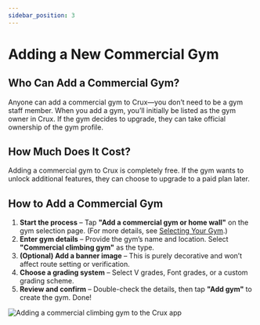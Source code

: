 ```yaml
---
sidebar_position: 3
---
```


# Adding a New Commercial Gym

## Who Can Add a Commercial Gym?

Anyone can add a commercial gym to Crux—you don’t need to be a gym staff member. When you add a gym, you’ll initially be listed as the gym owner in Crux. If the gym decides to upgrade, they can take official ownership of the gym profile.

## How Much Does It Cost?

Adding a commercial gym to Crux is completely free. If the gym wants to unlock additional features, they can choose to upgrade to a paid plan later.

## How to Add a Commercial Gym

1. **Start the process** – Tap **"Add a commercial gym or home wall"** on the gym selection page. (For more details, see [Selecting Your Gym](/docs/documentation-for-climbers/getting-started/selecting-your-gym.md).)
2. **Enter gym details** – Provide the gym’s name and location. Select **"Commercial climbing gym"** as the type.
3. **(Optional) Add a banner image** – This is purely decorative and won’t affect route setting or verification.
4. **Choose a grading system** – Select V grades, Font grades, or a custom grading scheme.
5. **Review and confirm** – Double-check the details, then tap **"Add gym"** to create the gym. Done!

<img src="/img/creating-a-commercial-gym.png" alt="Adding a commercial climbing gym to the Crux app" class="screenshot" />
